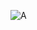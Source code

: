 ![A](https://github-readme-stats.vercel.app/api?username=devMEE6&count_private=true&show_icons=true&theme=cobalt)
